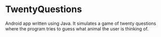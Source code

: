# TwentyQuestions
Android app written using Java. It simulates a game of twenty questions where the program tries to guess what animal the user is thinking of.
